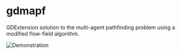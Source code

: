 # gdmapf

GDExtension solution to the multi-agent pathfinding problem using a modified flow-field algorithm.

![Demonstration](https://raw.githubusercontent.com/nathanfranke/gdmapf/main/misc/demonstration.gif)
